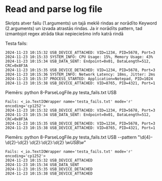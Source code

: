 # Read and parse log file

Skripts atver failu (1.arguments) un tajā meklē rindas ar norādīto Keyword (2.arguments) un izvada atrastās rindas.
Ja ir norādīts pattern, tad izmantojot regex atrāda tikai nepieciešmo info katrā rindā

Testa fails:
```
2024-11-23 10:15:32 USB_DEVICE_ATTACHED: VID=1234, PID=5678, Port=3
2024-11-23 10:15:33 SYSTEM_INFO: CPU Usage: 15%, Memory Usage: 43%
2024-11-23 10:15:34 USB_DATA_SENT: Endpoint=0x01, DataLength=512, CRC=0x8F3A
2024-11-23 10:15:35 USB_DEVICE_DETACHED: VID=1234, PID=5678, Port=3
2024-11-23 10:15:36 SYSTEM_INFO: Network Latency: 18ms, Jitter: 2ms
2024-11-23 10:15:37 PROCESS_STARTED: Application=Notepad, PID=1024
2024-11-23 10:15:38 USB_DEVICE_ATTACHED: VID=8765, PID=4321, Port=1
```

Piemērs: python 8-ParseLogFile.py testa_fails.txt USB
```
Fails: <_io.TextIOWrapper name='testa_fails.txt' mode='r' encoding='cp1252'>
2024-11-23 10:15:32 USB_DEVICE_ATTACHED: VID=1234, PID=5678, Port=3
2024-11-23 10:15:34 USB_DATA_SENT: Endpoint=0x01, DataLength=512, CRC=0x8F3A
2024-11-23 10:15:35 USB_DEVICE_DETACHED: VID=1234, PID=5678, Port=3
2024-11-23 10:15:38 USB_DEVICE_ATTACHED: VID=8765, PID=4321, Port=1
```

Piemērs: python 8-ParseLogFile.py testa_fails.txt USB --pattern "\d{4}-\d{2}-\d{2} \d{2}:\d{2}:\d{2} \w*USB\w*"
```
Fails: <_io.TextIOWrapper name='testa_fails.txt' mode='r' encoding='cp1252'>
2024-11-23 10:15:32 USB_DEVICE_ATTACHED
2024-11-23 10:15:34 USB_DATA_SENT
2024-11-23 10:15:35 USB_DEVICE_DETACHED
2024-11-23 10:15:38 USB_DEVICE_ATTACHED
```